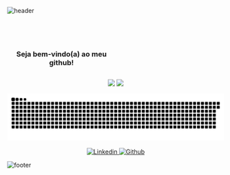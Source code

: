    ![header](https://capsule-render.vercel.app/api?type=waving&color=e77924&height=180&section=header&text=&fontAlignY=40)
   
   <p align="center">
    <h3 style="max-width: 50%" align="center"> <br><br><br> Seja bem-vindo(a) ao meu github! </h3>
    <h2></h2>
   </p>
   
 
  
   <p align="center">
     <img src="https://github-readme-stats.vercel.app/api?username=lrolivera&show_icons=true&theme=dracula&bg_color=333d5c&border_color=e77924&title_color=e77924&icon_color=e77924&border_radius=20&line_height=20&include_all_commits=true&count_private=true"">
    <img  src="https://github-readme-stats.vercel.app/api/top-langs/?username=lrolivera&layout=compact&theme=dracula&bg_color=333d5c&border_color=e77924&title_color=e77924&icon_color=e77924&border_radius=20">
   </p>
    

   ![Snake animation](https://github.com/lrolivera/lrolivera/blob/output/github-contribution-grid-snake.svg)
   
   
   
   <p align="center">
      <a href="https://www.linkedin.com/in/lrolivera/" >
         <img src="https://img.shields.io/static/v1?label=&logo=linkedin&message=Linkedln&color=e77924" alt="Linkedin">
      </a>
      <a href="https://github.com/lrolivera" >
         <img src="https://img.shields.io/static/v1?label=&logo=github&message=Github&color=e77924" alt="Github">
      </a>
   </p>
      
 
   ![footer](https://capsule-render.vercel.app/api?type=waving&color=333d5c&height=190&section=footer&text=&fontSize=10)
